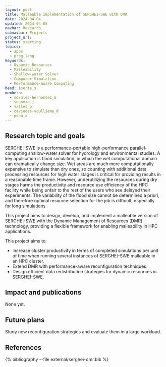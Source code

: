 ```yaml
---
layout: post
title: Malleable implementation of SERGHEI-SWE with DMR
date: 2024-04-04
updated: 2024-04-08
navbar: Research
subnavbar: Projects
project_url:
status: starting
topics:
  - apps
  - prog_lang
keywords:
  - Dynamic Resources
  - Malleability
  - Shallow-water Solver
  - Computer Simulation
  - Performance-aware Computing
head: iserte_s
members:
  - morales-hernandez_m
  - segovia_j
  - valles_p
  - caviedes-voullieme_d
  - pena_a
---
```


## Research topic and goals

SERGHEI-SWE is a performance-portable high-performance parallel-computing shallow-water solver for hydrology and environmental studies. A key application is flood simulation, in which the wet computational domain can dramatically change size. Wet areas are much more computationally expensive to simulate than dry ones, so counting with additional data processing resources for high water stages is critical for providing results in a reasonable time frame. However, underutilizing the resources during dry stages harms the productivity and resource use efficiency of the HPC facility while being unfair to the rest of the users who see delayed their experiments. The variability of the flood size cannot be determined a priori, and therefore optimal resource selection for the job is difficult, especially for long simulations.

This project aims to design, develop, and implement a malleable version of SERGHEI-SWE with the Dynamic Management of Resources (DMR) technology, providing a flexible framework for enabling malleability in HPC applications. 

This project aims to:
<ul>
<li>Increase cluster productivity in terms of completed simulations per unit of time when running several instances of SERGHEI-SWE malleable in an HPC cluster.</li>
<li>Extend DMR with performance-aware reconfiguration techniques.</li>
<li>Design efficient data redistribution strategies for dynamic resources in SERGHEI-SWE.</li>
</ul>

## Impact and publications

None yet.

## Future plans

Study new reconfiguration strategies and evaluate them in a large workload.

## References

{% bibliography --file external/serghei-dmr.bib %}
